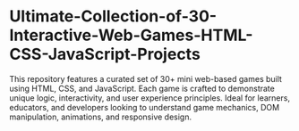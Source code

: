 # Ultimate-Collection-of-30-Interactive-Web-Games-HTML-CSS-JavaScript-Projects
This repository features a curated set of 30+ mini web-based games built using HTML, CSS, and JavaScript. Each game is crafted to demonstrate unique logic, interactivity, and user experience principles. Ideal for learners, educators, and developers looking to understand game mechanics, DOM manipulation, animations, and responsive design.
